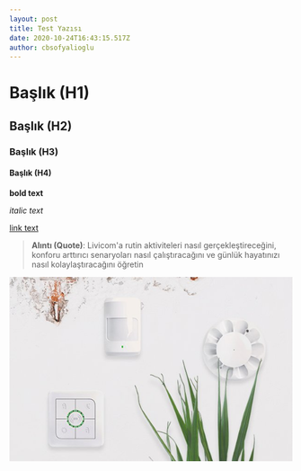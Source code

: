 ```yaml
---
layout: post
title: Test Yazısı
date: 2020-10-24T16:43:15.517Z
author: cbsofyalioglu
---
```

# Başlık (H1)

## Başlık (H2)

### Başlık (H3)

#### Başlık (H4)

**bold text**

*italic text*

[link text](https://livicomturkiye.com)

[](https://livicomturkiye.com)

> **Alıntı (Quote)**: Livicom'a rutin aktiviteleri nasıl gerçekleştireceğini, konforu arttırıcı senaryoları nasıl çalıştıracağını ve günlük hayatınızı nasıl kolaylaştıracağını öğretin



![Alt-yazılarını-mutlaka-girin](/assets/uploads/livicom_catalog_beig.jpg "title-opsiyoneldir")